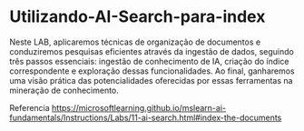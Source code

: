 # Utilizando-AI-Search-para-index
Neste LAB, aplicaremos técnicas de organização de documentos e conduziremos pesquisas eficientes através da ingestão de dados, seguindo três passos essenciais: ingestão de conhecimento de IA, criação do índice correspondente e exploração dessas funcionalidades. Ao final, ganharemos uma visão prática das potencialidades oferecidas por essas ferramentas na mineração de conhecimento.

Referencia 
https://microsoftlearning.github.io/mslearn-ai-fundamentals/Instructions/Labs/11-ai-search.html#index-the-documents
